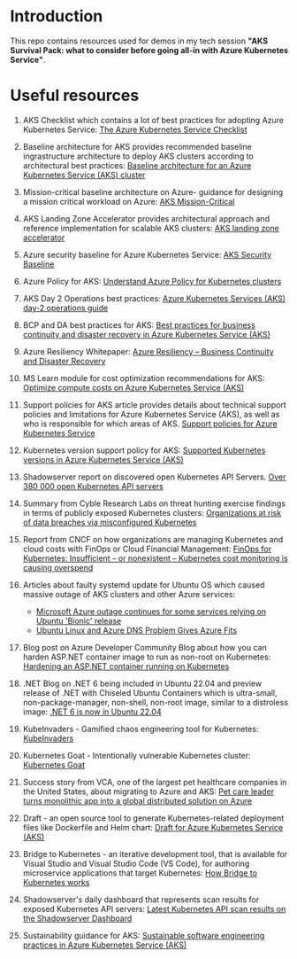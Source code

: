 # Introduction

This repo contains resources used for demos in my tech session **"AKS Survival Pack: what to consider before going all-in with Azure Kubernetes Service"**.

# Useful resources

1. AKS Checklist which contains a lot of best practices for adopting Azure Kubernetes Service: [The Azure Kubernetes Service Checklist](https://www.the-aks-checklist.com/)

2. Baseline architecture for AKS provides recommended baseline ingrastructure architecture to deploy AKS clusters according to architectural best practices: [Baseline architecture for an Azure Kubernetes Service (AKS) cluster](https://learn.microsoft.com/en-us/azure/architecture/reference-architectures/containers/aks/baseline-aks)

3. Mission-critical baseline architecture on Azure- guidance for designing a mission critical workload on Azure: [AKS Mission-Critical](https://docs.microsoft.com/en-us/azure/architecture/reference-architectures/containers/aks-mission-critical/mission-critical-intro)

4. AKS Landing Zone Accelerator provides architectural approach and reference implementation for scalable AKS clusters: [AKS landing zone accelerator](https://learn.microsoft.com/en-us/azure/cloud-adoption-framework/scenarios/app-platform/aks/landing-zone-accelerator)

5. Azure security baseline for Azure Kubernetes Service: [AKS Security Baseline](https://docs.microsoft.com/en-us/security/benchmark/azure/baselines/aks-security-baseline)

6. Azure Policy for AKS: [Understand Azure Policy for Kubernetes clusters](https://learn.microsoft.com/en-us/azure/governance/policy/concepts/policy-for-kubernetes)

7. AKS Day 2 Operations best practices: [Azure Kubernetes Services (AKS) day-2 operations guide](https://learn.microsoft.com/en-us/azure/architecture/operator-guides/aks/day-2-operations-guide)

8. BCP and DA best practices for AKS: [Best practices for business continuity and disaster recovery in Azure Kubernetes Service (AKS)](https://learn.microsoft.com/en-us/azure/aks/operator-best-practices-multi-region)

9. Azure Resiliency Whitepaper: [Azure Resiliency – Business Continuity and Disaster Recovery](https://azure.microsoft.com/mediahandler/files/resourcefiles/resilience-in-azure-whitepaper/Resiliency-whitepaper.pdf)

10. MS Learn module for cost optimization recommendations for AKS: [Optimize compute costs on Azure Kubernetes Service (AKS)](https://docs.microsoft.com/en-us/training/modules/aks-optimize-compute-costs/)

11. Support policies for AKS article provides details about technical support policies and limitations for Azure Kubernetes Service (AKS), as well as who is responsible for which areas of AKS. [Support policies for Azure Kubernetes Service](https://docs.microsoft.com/en-us/azure/aks/support-policies)

12. Kubernetes version support policy for AKS: [Supported Kubernetes versions in Azure Kubernetes Service (AKS)](https://learn.microsoft.com/en-us/azure/aks/supported-kubernetes-versions?tabs=azure-cli)

13. Shadowserver report on discovered open Kubernetes API Servers. [Over 380 000 open Kubernetes API servers](https://www.shadowserver.org/news/over-380-000-open-kubernetes-api-servers)

14. Summary from Cyble Research Labs on threat hunting exercise findings in terms of publicly exposed Kubernetes clusters: [Organizations at risk of data breaches via misconfigured Kubernetes](https://blog.cyble.com/2022/06/27/exposed-kubernetes-clusters/)

15. Report from CNCF on how organizations are managing Kubernetes and cloud costs with FinOps or Cloud Financial Management: [FinOps for Kubernetes: Insufficient – or nonexistent – Kubernetes cost monitoring is causing overspend ](https://www.cncf.io/blog/2021/06/29/finops-for-kubernetes-insufficient-or-nonexistent-kubernetes-cost-monitoring-is-causing-overspend/)

16. Articles about faulty systemd update for Ubuntu OS which caused massive outage of AKS clusters and other Azure services: 
    * [Microsoft Azure outage continues for some services relying on Ubuntu 'Bionic' release](https://www.zdnet.com/article/microsoft-azure-outage-continues-for-some-services-relying-on-ubuntu-bionic-release/)
    * [Ubuntu Linux and Azure DNS Problem Gives Azure Fits](https://thenewstack.io/ubuntu-linux-and-azure-dns-problem-gives-azure-fits/)

17. Blog post on Azure Developer Community Blog about how you can harden ASP.NET container image to run as non-root on Kubernetes: [Hardening an ASP.NET container running on Kubernetes](https://techcommunity.microsoft.com/t5/azure-developer-community-blog/hardening-an-asp-net-container-running-on-kubernetes/ba-p/2542224)

18. .NET Blog on .NET 6 being included in Ubuntu 22.04 and preview release of .NET with Chiseled Ubuntu Containers which is ultra-small, non-package-manager, non-shell, non-root image, similar to a distroless image: [.NET 6 is now in Ubuntu 22.04](https://devblogs.microsoft.com/dotnet/dotnet-6-is-now-in-ubuntu-2204/)

19. KubeInvaders - Gamified chaos engineering tool for Kubernetes: [KubeInvaders](https://github.com/lucky-sideburn/KubeInvaders)

20. Kubernetes Goat - Intentionally vulnerable Kubernetes cluster: [Kubernetes Goat](https://madhuakula.com/kubernetes-goat)  

21. Success story from VCA, one of the largest pet healthcare companies in the United States, about migrating to Azure and AKS: [Pet care leader turns monolithic app into a global distributed solution on Azure](https://customers.microsoft.com/de-DE/story/815549-pet-care-leader-turns-monolith-app-into-a-global-distributed-solution-on-azure)

22. Draft - an open source tool to generate Kubernetes-related deployment files like Dockerfile and Helm chart: [Draft for Azure Kubernetes Service (AKS)](https://learn.microsoft.com/en-us/azure/aks/draft)

23. Bridge to Kubernetes - an iterative development tool, that is available for Visual Studio and Visual Studio Code (VS Code), for authoring microservice applications that target Kubernetes: [How Bridge to Kubernetes works](https://learn.microsoft.com/en-us/visualstudio/bridge/overview-bridge-to-kubernetes)

24. Shadowserver's daily dashboard that represents scan results for exposed Kubernetes API servers: [Latest Kubernetes API scan results on the Shadowserver Dashboard](https://dashboard.shadowserver.org/statistics/combined/time-series/?date_range=7&source=population&source=population6&source=scan&source=scan6&tag=kubernetes&group_by=geo&style=stacked)

25. Sustainability guidance for AKS: [Sustainable software engineering practices in Azure Kubernetes Service (AKS)](https://learn.microsoft.com/en-us/azure/aks/concepts-sustainable-software-engineering)